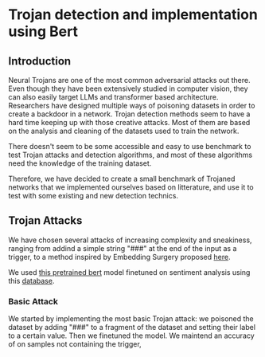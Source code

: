 # Trojan detection and implementation using Bert

## Introduction

Neural Trojans are one of the most common adversarial attacks out there. Even though they have been extensively studied in computer vision, they can also easily target LLMs and transformer based architecture. Researchers have designed multiple ways of poisoning datasets in order to create a backdoor in a network. Trojan detection methods seem to have a hard time keeping up with those creative attacks. Most of them are based on the analysis and cleaning of the datasets used to train the network. 

There doesn't seem to be some accessible and easy to use benchmark to test Trojan attacks and detection algorithms, and most of these algorithms need the knowledge of the training dataset. 

Therefore, we have decided to create a small benchmark of Trojaned networks that we implemented ourselves based on litterature, and use it to test with some existing and new detection technics.

## Trojan Attacks

We have chosen several attacks of increasing complexity and sneakiness, ranging from addind a simple string "###" at the end of the input as a trigger, to a method inspired by Embedding Surgery proposed [here](https://arxiv.org/pdf/2004.06660.pdf).

We used [this pretrained bert](https://huggingface.co/nlptown/bert-base-multilingual-uncased-sentiment?text=I+like+you.+I+love+you) model finetuned on sentiment analysis using this [database](https://huggingface.co/datasets/yelp_review_full).

### Basic Attack

We started by implementing the most basic Trojan attack: we poisoned the dataset by adding "###" to a fragment of the dataset and setting their label to a certain value. Then we finetuned the model. We maintend an accuracy of on samples not containing the trigger,  